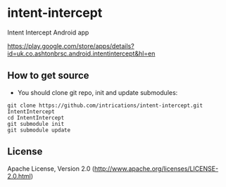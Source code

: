 intent-intercept
================

Intent Intercept Android app

https://play.google.com/store/apps/details?id=uk.co.ashtonbrsc.android.intentintercept&hl=en

## How to get source

* You should clone git repo, init and update submodules:

```
git clone https://github.com/intrications/intent-intercept.git IntentIntercept
cd IntentIntercept
git submodule init
git submodule update
```

## License
Apache License, Version 2.0 (http://www.apache.org/licenses/LICENSE-2.0.html)